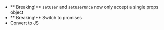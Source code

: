 * ** Breaking!** `setUser` and `setUserOnce` now only accept a single props object
* ** Breaking!** Switch to promises
* Convert to JS

